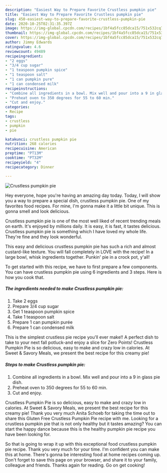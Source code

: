 ```yaml
---
description: "Easiest Way to Prepare Favorite Crustless pumpkin pie"
title: "Easiest Way to Prepare Favorite Crustless pumpkin pie"
slug: 450-easiest-way-to-prepare-favorite-crustless-pumpkin-pie
date: 2020-10-25T02:31:35.397Z
image: https://img-global.cpcdn.com/recipes/1bf4a5fcc85dca15/751x532cq70/crustless-pumpkin-pie-recipe-main-photo.jpg
thumbnail: https://img-global.cpcdn.com/recipes/1bf4a5fcc85dca15/751x532cq70/crustless-pumpkin-pie-recipe-main-photo.jpg
cover: https://img-global.cpcdn.com/recipes/1bf4a5fcc85dca15/751x532cq70/crustless-pumpkin-pie-recipe-main-photo.jpg
author: Jimmy Edwards
ratingvalue: 4.6
reviewcount: 49489
recipeingredient:
- "2 eggs"
- "3/4 cup sugar"
- "1 teaspoon pumpkin spice"
- "1 teaspoon salt"
- "1 can pumpkin pure"
- "1 can condensed milk"
recipeinstructions:
- "Combine all ingredients in a bowl. Mix well and pour into a 9 in glass pie dish."
- "Preheat oven to 350 degrees for 55 to 60 min."
- "Cut and enjoy."
categories:
- Recipe
tags:
- crustless
- pumpkin
- pie

katakunci: crustless pumpkin pie 
nutrition: 268 calories
recipecuisine: American
preptime: "PT13M"
cooktime: "PT32M"
recipeyield: "4"
recipecategory: Dinner

---
```



![Crustless pumpkin pie](https://img-global.cpcdn.com/recipes/1bf4a5fcc85dca15/751x532cq70/crustless-pumpkin-pie-recipe-main-photo.jpg)

Hey everyone, hope you're having an amazing day today. Today, I will show you a way to prepare a special dish, crustless pumpkin pie. One of my favorites food recipes. For mine, I'm gonna make it a little bit unique. This is gonna smell and look delicious.

Crustless pumpkin pie is one of the most well liked of recent trending meals on earth. It's enjoyed by millions daily. It is easy, it is fast, it tastes delicious. Crustless pumpkin pie is something which I have loved my whole life. They're fine and they look wonderful.

This easy and delicious crustless pumpkin pie has such a rich and almost custard-like texture. You will fall completely in LOVE with the recipe! In a large bowl, whisk ingredients together. Punkin&#39; pie in a crock pot, y&#39;all!


To get started with this recipe, we have to first prepare a few components. You can have crustless pumpkin pie using 6 ingredients and 3 steps. Here is how you cook that.

<!--inarticleads1-->

##### The ingredients needed to make Crustless pumpkin pie:

1. Take 2 eggs
1. Prepare 3/4 cup sugar
1. Get 1 teaspoon pumpkin spice
1. Take 1 teaspoon salt
1. Prepare 1 can pumpkin purée
1. Prepare 1 can condensed milk


This is the simplest crustless pie recipe you&#39;ll ever make!! A perfect dish to take to your next fall potluck-and enjoy a slice for Zero Points! Crustless Pumpkin Pie is so delicious, easy to make and crazy low in calories. At Sweet &amp; Savory Meals, we present the best recipe for this creamy pie! 

<!--inarticleads2-->

##### Steps to make Crustless pumpkin pie:

1. Combine all ingredients in a bowl. Mix well and pour into a 9 in glass pie dish.
1. Preheat oven to 350 degrees for 55 to 60 min.
1. Cut and enjoy.


Crustless Pumpkin Pie is so delicious, easy to make and crazy low in calories. At Sweet &amp; Savory Meals, we present the best recipe for this creamy pie! Thank you very much Anita Schoeb for taking the time out to share this Gluten Free Crustless Pumpkin Pie recipe with me. Looking for a crustless pumpkin pie that is not only healthy but it tastes amazing? You can start the happy dance because this is the healthy pumpkin pie recipe you have been looking for. 

So that is going to wrap it up with this exceptional food crustless pumpkin pie recipe. Thank you very much for your time. I'm confident you can make this at home. There's gonna be interesting food at home recipes coming up. Don't forget to save this page on your browser, and share it to your family, colleague and friends. Thanks again for reading. Go on get cooking!

